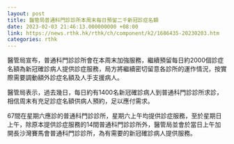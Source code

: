```yaml
---
layout: post
title: 醫管局普通科門診診所本周末每日預留二千新冠診症名額
date: 2023-02-03 21:46:13.000000000 +08:00
link: https://news.rthk.hk/rthk/ch/component/k2/1686435-20230203.htm
categories: rthk
---
```


醫管局宣布，普通科門診診所會在本周末加強服務，繼續預留每日約2000個診症名額為新冠確診病人提供診症服務，局方將繼續密切留意各診所的運作情況，按實際需要調動額外診症名額及人手支援病人。

醫管局表示，過去幾日，每日約有1400名新冠確診病人到普通科門診診所求診，相信周末有充足診症名額供病人預約，足以應付需求。

67間在星期六應診的普通科門診診所，星期六上午均提供診症服務，至於星期日上午，除原本提供診症服務的14間普通科門診診所外，醫管局並會於當日上午加開長沙灣賽馬會普通科門診診所，為有需要的新冠確診病人提供服務。
